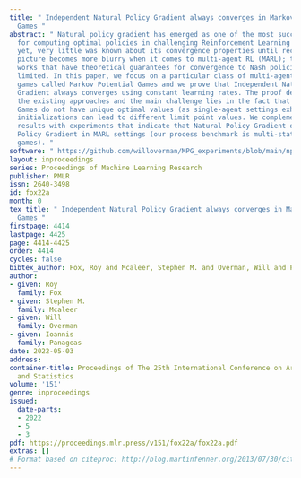```yaml
---
title: " Independent Natural Policy Gradient always converges in Markov Potential
  Games "
abstract: " Natural policy gradient has emerged as one of the most successful algorithms
  for computing optimal policies in challenging Reinforcement Learning (RL) tasks,
  yet, very little was known about its convergence properties until recently. The
  picture becomes more blurry when it comes to multi-agent RL (MARL); the line of
  works that have theoretical guarantees for convergence to Nash policies are very
  limited. In this paper, we focus on a particular class of multi-agent stochastic
  games called Markov Potential Games and we prove that Independent Natural Policy
  Gradient always converges using constant learning rates. The proof deviates from
  the existing approaches and the main challenge lies in the fact that Markov potential
  Games do not have unique optimal values (as single-agent settings exhibit) so different
  initializations can lead to different limit point values. We complement our theoretical
  results with experiments that indicate that Natural Policy Gradient outperforms
  Policy Gradient in MARL settings (our process benchmark is multi-state congestion
  games). "
software: " https://github.com/willoverman/MPG_experiments/blob/main/npg_routing.py "
layout: inproceedings
series: Proceedings of Machine Learning Research
publisher: PMLR
issn: 2640-3498
id: fox22a
month: 0
tex_title: " Independent Natural Policy Gradient always converges in Markov Potential
  Games "
firstpage: 4414
lastpage: 4425
page: 4414-4425
order: 4414
cycles: false
bibtex_author: Fox, Roy and Mcaleer, Stephen M. and Overman, Will and Panageas, Ioannis
author:
- given: Roy
  family: Fox
- given: Stephen M.
  family: Mcaleer
- given: Will
  family: Overman
- given: Ioannis
  family: Panageas
date: 2022-05-03
address:
container-title: Proceedings of The 25th International Conference on Artificial Intelligence
  and Statistics
volume: '151'
genre: inproceedings
issued:
  date-parts:
  - 2022
  - 5
  - 3
pdf: https://proceedings.mlr.press/v151/fox22a/fox22a.pdf
extras: []
# Format based on citeproc: http://blog.martinfenner.org/2013/07/30/citeproc-yaml-for-bibliographies/
---
```

